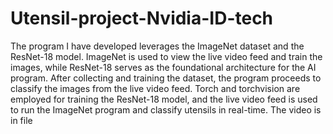 # Utensil-project-Nvidia-ID-tech
The program I have developed leverages the ImageNet dataset and the ResNet-18 model. ImageNet is used to view the live video feed and train the images, while ResNet-18 serves as the foundational architecture for the AI program. After collecting and training the dataset, the program proceeds to classify the images from the live video feed. Torch and torchvision are employed for training the ResNet-18 model, and the live video feed is used to run the ImageNet program and classify utensils in real-time.
The video is in file 
